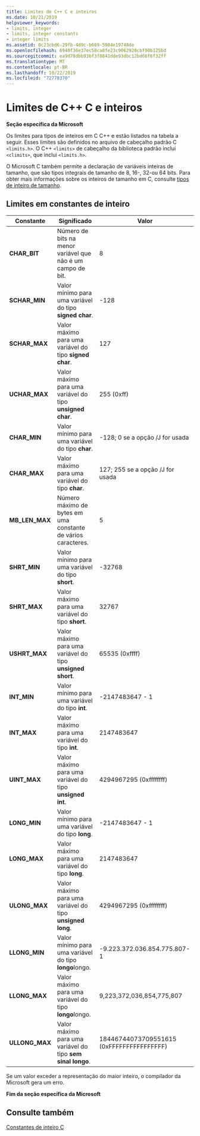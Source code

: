 ```yaml
---
title: Limites de C++ C e inteiros
ms.date: 10/21/2019
helpviewer_keywords:
- limits, integer
- limits, integer constants
- integer limits
ms.assetid: 0c23cbd6-29fb-4d9c-b689-5984e19748de
ms.openlocfilehash: 6940f36e37ec58ca8fe23c9062928cbf90b125bd
ms.sourcegitcommit: ea9d78dbb93bf3f8841dde93dbc12bd66f6f32ff
ms.translationtype: MT
ms.contentlocale: pt-BR
ms.lasthandoff: 10/22/2019
ms.locfileid: "72778370"
---
```

# <a name="c-and-c-integer-limits"></a>Limites de C++ C e inteiros

**Seção específica da Microsoft**

Os limites para tipos de inteiros em C C++ e estão listados na tabela a seguir. Esses limites são definidos no arquivo de cabeçalho padrão C `<limits.h>`. O C++ `<limits>` de cabeçalho da biblioteca padrão inclui `<climits>`, que inclui `<limits.h>`.

O Microsoft C também permite a declaração de variáveis inteiras de tamanho, que são tipos integrais de tamanho de 8, 16-, 32-ou 64 bits. Para obter mais informações sobre os inteiros de tamanho em C, consulte [tipos de inteiro de tamanho](../c-language/c-sized-integer-types.md).

## <a name="limits-on-integer-constants"></a>Limites em constantes de inteiro

|**Constante**|Significado|Valor|
|------------------|-------------|-----------|
|**CHAR_BIT**|Número de bits na menor variável que não é um campo de bit.|8|
|**SCHAR_MIN**|Valor mínimo para uma variável do tipo **signed char**.|-128|
|**SCHAR_MAX**|Valor máximo para uma variável do tipo **signed char**.|127|
|**UCHAR_MAX**|Valor máximo para uma variável do tipo **unsigned char**.|255 (0xff)|
|**CHAR_MIN**|Valor mínimo para uma variável do tipo **char**.|-128; 0 se a opção /J for usada|
|**CHAR_MAX**|Valor máximo para uma variável do tipo **char**.|127; 255 se a opção /J for usada|
|**MB_LEN_MAX**|Número máximo de bytes em uma constante de vários caracteres.|5|
|**SHRT_MIN**|Valor mínimo para uma variável do tipo **short**.|-32768|
|**SHRT_MAX**|Valor máximo para uma variável do tipo **short**.|32767|
|**USHRT_MAX**|Valor máximo para uma variável do tipo **unsigned short**.|65535 (0xffff)|
|**INT_MIN**|Valor mínimo para uma variável do tipo **int**.|-2147483647 - 1|
|**INT_MAX**|Valor máximo para uma variável do tipo **int**.|2147483647|
|**UINT_MAX**|Valor máximo para uma variável do tipo **unsigned int**.|4294967295 (0xffffffff)|
|**LONG_MIN**|Valor mínimo para uma variável do tipo **long**.|-2147483647 - 1|
|**LONG_MAX**|Valor máximo para uma variável do tipo **long**.|2147483647|
|**ULONG_MAX**|Valor máximo para uma variável do tipo **unsigned long**.|4294967295 (0xffffffff)|
|**LLONG_MIN**|Valor mínimo para uma variável do tipo **longo**longo.|-9.223.372.036.854.775.807-1|
|**LLONG_MAX**|Valor máximo para uma variável do tipo **longo**longo.|9,223,372,036,854,775,807|
|**ULLONG_MAX**|Valor máximo para uma variável do tipo **sem sinal longo**.|18446744073709551615 (0xFFFFFFFFFFFFFFFF)|

Se um valor exceder a representação do maior inteiro, o compilador da Microsoft gera um erro.

**Fim da seção específica da Microsoft**

## <a name="see-also"></a>Consulte também

[Constantes de inteiro C](../c-language/c-integer-constants.md)
